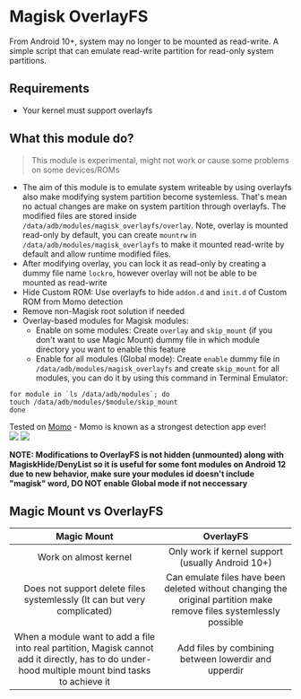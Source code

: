 # Magisk OverlayFS
From Android 10+, system may no longer to be mounted as read-write. A simple script that can emulate read-write partition for read-only system partitions.

## Requirements
- Your kernel must support overlayfs

## What this module do?

> This module is experimental, might not work or cause some problems on some devices/ROMs

- The aim of this module is to emulate system writeable by using overlayfs also make modifying system partition become systemless. That's mean no actual changes are make on system partition through overlayfs. The modified files are stored inside `/data/adb/modules/magisk_overlayfs/overlay`. Note, overlay is mounted read-only by default, you can create `mountrw` in `/data/adb/modules/magisk_overlayfs` to make it mounted read-write by default and allow runtime modified files.
- After modifying overlay, you can lock it as read-only by creating a dummy file name `lockro`, however overlay will not be able to be mounted as read-write
- Hide Custom ROM: Use overlayfs to hide `addon.d` and `init.d` of Custom ROM from Momo detection
- Remove non-Magisk root solution if needed
- Overlay-based modules for Magisk modules: 
    - Enable on some modules: Create `overlay` and `skip_mount` (if you don't want to use Magic Mount) dummy file in which module directory you want to enable this feature
    - Enable for all modules (Global mode): Create `enable` dummy file in `/data/adb/modules/magisk_overlayfs` and create `skip_mount` for all modules, you can do it by using this command in Terminal Emulator: 
```
for module in `ls /data/adb/modules`; do
touch /data/adb/modules/$module/skip_mount
done
```

<p>Tested on <a href="https://www.coolapk.com/apk/io.github.vvb2060.mahoshojo">Momo</a> - Momo is known as a strongest detection app ever!</br>
<img src="https://github.com/HuskyDG/huskydg.github.io/raw/main/img/Screenshot_20220207-132556_Adware.png" />
<img src="https://github.com/HuskyDG/huskydg.github.io/raw/main/img/Screenshot_20220207-133724_Momo.png" />
</p>

**NOTE: Modifications to OverlayFS is not hidden (unmounted) along with MagiskHide/DenyList so it is useful for some font modules on Android 12 due to new behavior, make sure your modules id doesn't include "magisk" word, DO NOT enable Global mode if not neccessary**

## Magic Mount vs OverlayFS

| Magic Mount | OverlayFS |
| :--: | :--: |
| Work on almost kernel | Only work if kernel support (usually Android 10+) |
| Does not support delete files systemlessly (It can but very complicated) | Can emulate files have been deleted without changing the original partition make remove files systemlessly possible |
| When a module want to add a file into real partition, Magisk cannot add it directly, has to do under-hood multiple mount bind tasks to achieve it | Add files by combining between lowerdir and upperdir |
